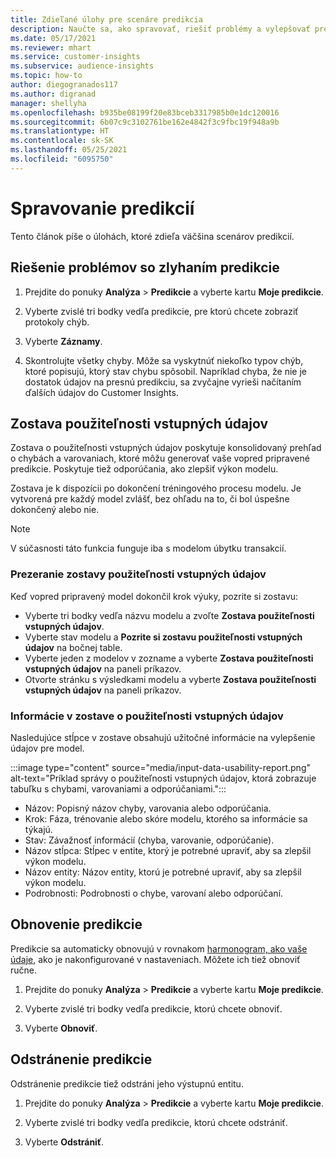 ```yaml
---
title: Zdieľané úlohy pre scenáre predikcia
description: Naučte sa, ako spravovať, riešiť problémy a vylepšovať predikcie.
ms.date: 05/17/2021
ms.reviewer: mhart
ms.service: customer-insights
ms.subservice: audience-insights
ms.topic: how-to
author: diegogranados117
ms.author: digranad
manager: shellyha
ms.openlocfilehash: b935be08199f20e83bceb3317985b0e1dc120016
ms.sourcegitcommit: 6b07c9c3102761be162e4842f3c9fbc19f948a9b
ms.translationtype: HT
ms.contentlocale: sk-SK
ms.lasthandoff: 05/25/2021
ms.locfileid: "6095750"
---
```

# <a name="manage-predictions"></a>Spravovanie predikcií

Tento článok píše o úlohách, ktoré zdieľa väčšina scenárov predikcií.

## <a name="troubleshoot-a-failed-prediction"></a>Riešenie problémov so zlyhaním predikcie

1. Prejdite do ponuky **Analýza** > **Predikcie** a vyberte kartu **Moje predikcie**.

1. Vyberte zvislé tri bodky vedľa predikcie, pre ktorú chcete zobraziť protokoly chýb.

1. Vyberte **Záznamy**.

1. Skontrolujte všetky chyby. Môže sa vyskytnúť niekoľko typov chýb, ktoré popisujú, ktorý stav chybu spôsobil. Napríklad chyba, že nie je dostatok údajov na presnú predikciu, sa zvyčajne vyrieši načítaním ďalších údajov do Customer Insights.

## <a name="input-data-usability-report"></a>Zostava použiteľnosti vstupných údajov

Zostava o použiteľnosti vstupných údajov poskytuje konsolidovaný prehľad o chybách a varovaniach, ktoré môžu generovať vaše vopred pripravené predikcie. Poskytuje tiež odporúčania, ako zlepšiť výkon modelu.

Zostava je k dispozícii po dokončení tréningového procesu modelu. Je vytvorená pre každý model zvlášť, bez ohľadu na to, či bol úspešne dokončený alebo nie.

> [!NOTE]
> V súčasnosti táto funkcia funguje iba s modelom úbytku transakcií.

### <a name="view-the-input-data-usability-report"></a>Prezeranie zostavy použiteľnosti vstupných údajov

Keď vopred pripravený model dokončil krok výuky, pozrite si zostavu:
- Vyberte tri bodky vedľa názvu modelu a zvoľte **Zostava použiteľnosti vstupných údajov**.
- Vyberte stav modelu a **Pozrite si zostavu použiteľnosti vstupných údajov** na bočnej table.
- Vyberte jeden z modelov v zozname a vyberte **Zostava použiteľnosti vstupných údajov** na paneli príkazov.
- Otvorte stránku s výsledkami modelu a vyberte **Zostava použiteľnosti vstupných údajov** na paneli príkazov.

### <a name="information-in-the-input-data-usability-report"></a>Informácie v zostave o použiteľnosti vstupných údajov

Nasledujúce stĺpce v zostave obsahujú užitočné informácie na vylepšenie údajov pre model.

:::image type="content" source="media/input-data-usability-report.png" alt-text="Príklad správy o použiteľnosti vstupných údajov, ktorá zobrazuje tabuľku s chybami, varovaniami a odporúčaniami.":::

- Názov: Popisný názov chyby, varovania alebo odporúčania.
- Krok: Fáza, trénovanie alebo skóre modelu, ktorého sa informácie sa týkajú.
- Stav: Závažnosť informácií (chyba, varovanie, odporúčanie).
- Názov stĺpca: Stĺpec v entite, ktorý je potrebné upraviť, aby sa zlepšil výkon modelu.
- Názov entity: Názov entity, ktorú je potrebné upraviť, aby sa zlepšil výkon modelu.
- Podrobnosti: Podrobnosti o chybe, varovaní alebo odporúčaní.

## <a name="refresh-a-prediction"></a>Obnovenie predikcie

Predikcie sa automaticky obnovujú v rovnakom [harmonogram, ako vaše údaje](system.md#schedule-tab), ako je nakonfigurované v nastaveniach. Môžete ich tiež obnoviť ručne.

1. Prejdite do ponuky **Analýza** > **Predikcie** a vyberte kartu **Moje predikcie**.

1. Vyberte zvislé tri bodky vedľa predikcie, ktorú chcete obnoviť.

1. Vyberte **Obnoviť**.

## <a name="delete-a-prediction"></a>Odstránenie predikcie

Odstránenie predikcie tiež odstráni jeho výstupnú entitu.

1. Prejdite do ponuky **Analýza** > **Predikcie** a vyberte kartu **Moje predikcie**.

1. Vyberte zvislé tri bodky vedľa predikcie, ktorú chcete odstrániť.

1. Vyberte **Odstrániť**.
